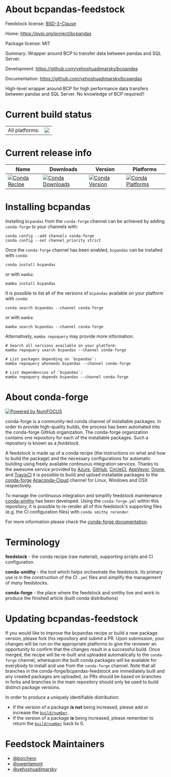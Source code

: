 About bcpandas-feedstock
========================

Feedstock license: [BSD-3-Clause](https://github.com/conda-forge/bcpandas-feedstock/blob/main/LICENSE.txt)

Home: https://pypi.org/project/bcpandas

Package license: MIT

Summary: Wrapper around BCP to transfer data between pandas and SQL Server.

Development: https://github.com/yehoshuadimarsky/bcpandas

Documentation: https://github.com/yehoshuadimarsky/bcpandas

High-level wrapper around BCP for high performance data transfers between pandas and SQL Server.
No knowledge of BCP required!!


Current build status
====================


<table><tr><td>All platforms:</td>
    <td>
      <a href="https://dev.azure.com/conda-forge/feedstock-builds/_build/latest?definitionId=7367&branchName=main">
        <img src="https://dev.azure.com/conda-forge/feedstock-builds/_apis/build/status/bcpandas-feedstock?branchName=main">
      </a>
    </td>
  </tr>
</table>

Current release info
====================

| Name | Downloads | Version | Platforms |
| --- | --- | --- | --- |
| [![Conda Recipe](https://img.shields.io/badge/recipe-bcpandas-green.svg)](https://anaconda.org/conda-forge/bcpandas) | [![Conda Downloads](https://img.shields.io/conda/dn/conda-forge/bcpandas.svg)](https://anaconda.org/conda-forge/bcpandas) | [![Conda Version](https://img.shields.io/conda/vn/conda-forge/bcpandas.svg)](https://anaconda.org/conda-forge/bcpandas) | [![Conda Platforms](https://img.shields.io/conda/pn/conda-forge/bcpandas.svg)](https://anaconda.org/conda-forge/bcpandas) |

Installing bcpandas
===================

Installing `bcpandas` from the `conda-forge` channel can be achieved by adding `conda-forge` to your channels with:

```
conda config --add channels conda-forge
conda config --set channel_priority strict
```

Once the `conda-forge` channel has been enabled, `bcpandas` can be installed with `conda`:

```
conda install bcpandas
```

or with `mamba`:

```
mamba install bcpandas
```

It is possible to list all of the versions of `bcpandas` available on your platform with `conda`:

```
conda search bcpandas --channel conda-forge
```

or with `mamba`:

```
mamba search bcpandas --channel conda-forge
```

Alternatively, `mamba repoquery` may provide more information:

```
# Search all versions available on your platform:
mamba repoquery search bcpandas --channel conda-forge

# List packages depending on `bcpandas`:
mamba repoquery whoneeds bcpandas --channel conda-forge

# List dependencies of `bcpandas`:
mamba repoquery depends bcpandas --channel conda-forge
```


About conda-forge
=================

[![Powered by
NumFOCUS](https://img.shields.io/badge/powered%20by-NumFOCUS-orange.svg?style=flat&colorA=E1523D&colorB=007D8A)](https://numfocus.org)

conda-forge is a community-led conda channel of installable packages.
In order to provide high-quality builds, the process has been automated into the
conda-forge GitHub organization. The conda-forge organization contains one repository
for each of the installable packages. Such a repository is known as a *feedstock*.

A feedstock is made up of a conda recipe (the instructions on what and how to build
the package) and the necessary configurations for automatic building using freely
available continuous integration services. Thanks to the awesome service provided by
[Azure](https://azure.microsoft.com/en-us/services/devops/), [GitHub](https://github.com/),
[CircleCI](https://circleci.com/), [AppVeyor](https://www.appveyor.com/),
[Drone](https://cloud.drone.io/welcome), and [TravisCI](https://travis-ci.com/)
it is possible to build and upload installable packages to the
[conda-forge](https://anaconda.org/conda-forge) [Anaconda-Cloud](https://anaconda.org/)
channel for Linux, Windows and OSX respectively.

To manage the continuous integration and simplify feedstock maintenance
[conda-smithy](https://github.com/conda-forge/conda-smithy) has been developed.
Using the ``conda-forge.yml`` within this repository, it is possible to re-render all of
this feedstock's supporting files (e.g. the CI configuration files) with ``conda smithy rerender``.

For more information please check the [conda-forge documentation](https://conda-forge.org/docs/).

Terminology
===========

**feedstock** - the conda recipe (raw material), supporting scripts and CI configuration.

**conda-smithy** - the tool which helps orchestrate the feedstock.
                   Its primary use is in the construction of the CI ``.yml`` files
                   and simplify the management of *many* feedstocks.

**conda-forge** - the place where the feedstock and smithy live and work to
                  produce the finished article (built conda distributions)


Updating bcpandas-feedstock
===========================

If you would like to improve the bcpandas recipe or build a new
package version, please fork this repository and submit a PR. Upon submission,
your changes will be run on the appropriate platforms to give the reviewer an
opportunity to confirm that the changes result in a successful build. Once
merged, the recipe will be re-built and uploaded automatically to the
`conda-forge` channel, whereupon the built conda packages will be available for
everybody to install and use from the `conda-forge` channel.
Note that all branches in the conda-forge/bcpandas-feedstock are
immediately built and any created packages are uploaded, so PRs should be based
on branches in forks and branches in the main repository should only be used to
build distinct package versions.

In order to produce a uniquely identifiable distribution:
 * If the version of a package **is not** being increased, please add or increase
   the [``build/number``](https://docs.conda.io/projects/conda-build/en/latest/resources/define-metadata.html#build-number-and-string).
 * If the version of a package **is** being increased, please remember to return
   the [``build/number``](https://docs.conda.io/projects/conda-build/en/latest/resources/define-metadata.html#build-number-and-string)
   back to 0.

Feedstock Maintainers
=====================

* [@borchero](https://github.com/borchero/)
* [@owenlamont](https://github.com/owenlamont/)
* [@yehoshuadimarsky](https://github.com/yehoshuadimarsky/)

